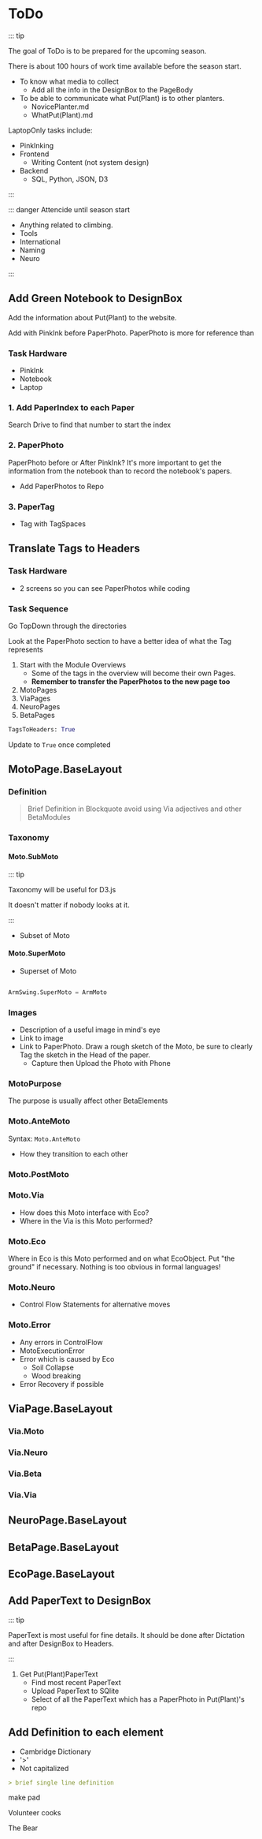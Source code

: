 # ToDo

::: tip

The goal of ToDo is to be prepared for the upcoming season.

There is about 100 hours of work time available before the season start.

- To know what media to collect
    - Add all the info in the DesignBox to the PageBody
- To be able to communicate what Put(Plant) is to other planters.
    - NovicePlanter.md
    - WhatPut(Plant).md

LaptopOnly tasks include:

- PinkInking
- Frontend
    - Writing Content (not system design)
- Backend
    - SQL, Python, JSON, D3

:::

::: danger <neuro>Attencide</neuro> until season start

- Anything related to climbing.
- Tools
- International
- Naming
- Neuro

:::

## Add Green Notebook to DesignBox

Add the information about Put(Plant) to the website.

Add with PinkInk before PaperPhoto. PaperPhoto is more for reference than  

### Task Hardware

- PinkInk
- Notebook
- Laptop

### 1. Add PaperIndex to each Paper

Search Drive to find that number to start the index

### 2. PaperPhoto

PaperPhoto before or After PinkInk? It's more important to get the information from the notebook than to record the notebook's papers.

- Add PaperPhotos to Repo

### 3. PaperTag

- Tag with TagSpaces

## Translate Tags to Headers

### Task Hardware

- 2 screens so you can see PaperPhotos while coding

### Task Sequence

Go TopDown through the directories

Look at the PaperPhoto section to have a better idea of what the Tag represents

1. Start with the Module Overviews
    - Some of the tags in the overview will become their own Pages.
    - **Remember to transfer the PaperPhotos to the new page too**
2. MotoPages
3. ViaPages
4. NeuroPages
5. BetaPages

```py
TagsToHeaders: True
```

Update to `True` once completed

## <moto>MotoPage.BaseLayout</moto>

### Definition

> Brief Definition in Blockquote avoid using Via adjectives and other BetaModules

### Taxonomy

#### Moto.SubMoto

::: tip

Taxonomy will be useful for D3.js

It doesn't matter if nobody looks at it.

:::

- Subset of Moto

#### Moto.SuperMoto

- Superset of Moto

```py

ArmSwing.SuperMoto = ArmMoto

```

### Images

- Description of a useful image in mind's eye
- Link to image
- Link to PaperPhoto. Draw a rough sketch of the Moto, be sure to clearly Tag the sketch in the Head of the paper.
    - Capture then Upload the Photo with Phone

### MotoPurpose

The purpose is usually affect other BetaElements

### Moto.AnteMoto

Syntax: `Moto.AnteMoto`

- How they transition to each other

### Moto.PostMoto

### Moto.Via

- How does this Moto interface with Eco?
- Where in the Via is this Moto performed?

### Moto.Eco

Where in Eco is this Moto performed and on what EcoObject. Put "the ground" if necessary. Nothing is too obvious in formal languages!

### Moto.Neuro

- Control Flow Statements for alternative moves

### Moto.Error

- Any errors in ControlFlow
- MotoExecutionError
- Error which is caused by Eco
    - Soil Collapse
    - Wood breaking
- Error Recovery if possible

## <via>ViaPage.BaseLayout</via>

### Via.Moto

### Via.Neuro

### Via.Beta

### Via.Via

## <neuro>NeuroPage.BaseLayout</neuro>

## <beta>BetaPage.BaseLayout</beta>

## <eco>EcoPage.BaseLayout</eco>

<!-- ## <s>Add Tags to each Page's Design Box</s>

1. Make dict `PageNamespace: [TagName]`
    - PagePathAndTags.json
2. Copy all Tags from PagePathAndTags.json to each Page
    - Make a script which puts all the tags into code boxes which can be copied
 -->

<!-- ## Add PaperPhoto to <dev>DesignBox</dev>

1. <s>Make dict `PageNamespace: [TagName]`</s>

2. <s> Make dict `PaperPhoto: [TagName]`</s>

3. <s>Make a dict `PageNamespace: [PaperPhoto]`</s> -->

## Add PaperText to <dev>DesignBox</dev>

::: tip

PaperText is most useful for fine details. It should be done after Dictation and after DesignBox to Headers.

:::

1. Get Put(Plant)PaperText
    - Find most recent PaperText
    - Upload PaperText to SQlite
    - Select of all the PaperText which has a PaperPhoto in Put(Plant)'s repo

## Add Definition to each element

- Cambridge Dictionary
- '>'
- Not capitalized

```md
> brief single line definition  
```

make pad

Volunteer cooks

The Bear
